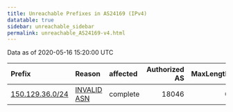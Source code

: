 ```yaml
---
title: Unreachable Prefixes in AS24169 (IPv4)
datatable: true
sidebar: unreachable_sidebar
permalink: unreachable_AS24169-v4.html
---
```


Data as of 2020-05-16 15:20:00 UTC


<div class="datatable-begin"></div>

| Prefix                                                   | Reason                                                                                                 | affected   |   Authorized AS |   MaxLength | Anchor                                       |   unreachable /24s |
|:---------------------------------------------------------|:-------------------------------------------------------------------------------------------------------|:-----------|----------------:|------------:|:---------------------------------------------|-------------------:|
| [150.129.36.0/24](https://stat.ripe.net/150.129.36.0/24) | [INVALID ASN](https://rpki-validator.ripe.net/announcement-preview?asn=AS24169&prefix=150.129.36.0/24) | complete   |           18046 |           0 | [APNIC](unreachable_APNIC_RPKI_Root-v4.html) |                  1 |

<div class="datatable-end"></div>